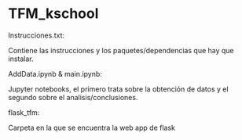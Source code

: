 # TFM_kschool

Instrucciones.txt:

Contiene las instrucciones y los paquetes/dependencias que hay que instalar.


AddData.ipynb & main.ipynb:

Jupyter notebooks, el primero trata sobre la obtención de datos y el segundo sobre el analisis/conclusiones.


flask_tfm:

Carpeta en la que se encuentra la web app de flask
